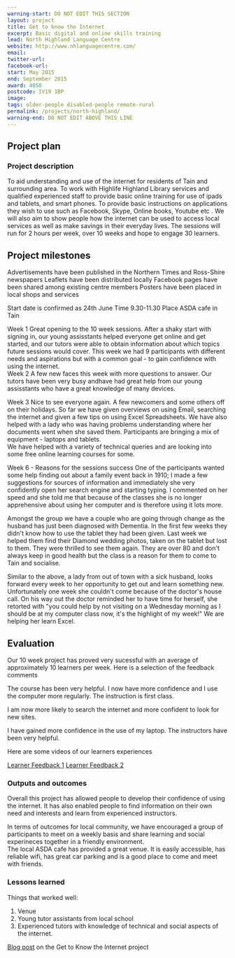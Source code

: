 ```yaml
---
warning-start: DO NOT EDIT THIS SECTION
layout: project
title: Get to know the Internet
excerpt: Basic digital and online skills training
lead: North Highland Language Centre
website: http://www.nhlanguagecentre.com/
email: 
twitter-url: 
facebook-url: 
start: May 2015
end: September 2015
award: 4050
postcode: IV19 1BP
image:
tags: older-people disabled-people remote-rural
permalink: /projects/north-highland/
warning-end: DO NOT EDIT ABOVE THIS LINE
---
```


## Project plan

### Project description

To aid understanding and use of the internet for residents of Tain and surrounding area. To work with Highlife Highland Library services and qualified experienced staff to provide basic online training for use of ipads and tablets, and smart phones. To provide basic instructions on applications they wish to use such as Facebook, Skype, Online books, Youtube etc .  We will also aim to show people how the internet can be used to access local services as well as make savings in their everyday lives.
The sessions will run for 2 hours per week, over 10 weeks and hope to engage 30 learners.


## Project milestones
Advertisements have been published in the Northern Times and Ross-Shire newspapers
Leaflets have been distributed locally
Facebook pages have been shared among existing centre members
Posters have been placed in local shops and services

Start date is confirmed as 24th June
Time 9.30-11.30
Place ASDA cafe in Tain

Week 1
Great opening to the 10 week sessions.  After a shaky start with signing in, our young assisstants helped everyone get online and get started, and our tutors were able to obtain information about which topics future sessions would cover.  This week we had 9 participants with different needs and aspirations but with a common goal - to gain confidence with using the internet.  
Week 2
A few new faces this week with more questions to answer.  Our tutors have been very busy andhave had great help from our young assisstants who have a great knowledge of many devices.

Week 3
Nice to see everyone again.  A few newcomers and some others off on their holidays.  So far we have given overviews on using Email, searching the internet and given a few tips on using Excel Spreadsheets.  We have also helped with a lady who was having problems understanding where her documents went when she saved them.
Participants are bringing a mix of equipment - laptops and tablets.  
We have helped with a variety of technical queries and are looking into some free online learning courses for some.

Week 6 - Reasons for the sessions success
One of the participants wanted some help finding out about a family event back in 1910; I made a few suggestions for sources of information and immediately she very confidently open her search engine and starting typing. I commented on her speed and she told me that because of the classes she is no longer apprehensive about using her computer and is therefore using it lots more. 

Amongst the group we have a couple who are going through change as the husband has just been diagnosed with Dementia. In the first few weeks they didn't know how to use the tablet they had been given. Last week we helped them find their Diamond wedding photos, taken on the tablet but lost to them. They were thrilled to see them again. They are over 80 and don't always keep in good health but the class is a reason for them to come to Tain and socialise.

Similar to the above, a lady from out of town with a sick husband, looks forward every week to her opportunity to get out and learn something new. Unfortunately one week she couldn't come because of the doctor's house call. On his way out the doctor  reminded her to have time for herself, she retorted with "you could help by not visiting on a Wednesday morning as I should be at my computer class now, it's the highlight of my week!" We are helping her learn Excel.


## Evaluation

Our 10 week project has proved very sucessful with an average of approximately 10 learners per week. 
Here is a selection of the feedback comments

The course has been very helpful.  I now have more confidence and I use the computer more regularly.  The instruction is first class.

I am now more likely to search the internet and more confident to look for new sites.

I have gained more confidence in the use of my laptop.  The instructors have been very helpful.  

Here are some videos of our learners experiences 

[Learner Feedback 1](https://youtu.be/G_JKjO1bKyc)
[Learner Feedback 2](https://youtu.be/s2oPBXZOJ0M)





### Outputs and outcomes

Overall this project has allowed people to develop their confidence of using the internet.  It has also enabled people to find information on their own need and interests and learn from experienced instructors.


In terms of outcomes for local community, we have encouraged a group of participants to meet on a weekly basis and share learning and social experineces together in a friendly environment.  
The local ASDA cafe has provided a great venue.  It is easily accessible, has reliable wifi, has great car parking and is a good place to come and meet with friends. 

### Lessons learned

Things that worked well:

1. Venue
2. Young tutor assistants from local school
3. Experienced tutors with knowledge of technical and social aspects of the internet. 

[Blog post](http://www.scvo.org.uk/blog/get-to-know-the-internet/) on the Get to Know the Internet project
